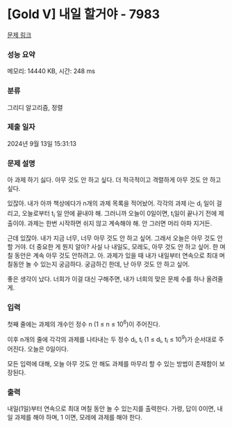 # [Gold V] 내일 할거야 - 7983 

[문제 링크](https://www.acmicpc.net/problem/7983) 

### 성능 요약

메모리: 14440 KB, 시간: 248 ms

### 분류

그리디 알고리즘, 정렬

### 제출 일자

2024년 9월 13일 15:31:13

### 문제 설명

<p>아 과제 하기 싫다. 아무 것도 안 하고 싶다. 더 적극적이고 격렬하게 아무 것도 안 하고 싶다.</p>

<p>있잖아. 내가 아까 책상에다가 n개의 과제 목록을 적어놨어. 각각의 과제 i는 d<sub>i</sub> 일이 걸리고, 오늘로부터 t<sub>i</sub> 일 안에 끝내야 해. 그러니까 오늘이 0일이면, t<sub>i</sub>일이 끝나기 전에 제출이야. 과제는 한번 시작하면 쉬지 않고 계속해야 해. 안 그러면 머리 아파 지거든.</p>

<p>근데 있잖아. 내가 지금 너무, 너무 아무 것도 안 하고 싶어. 그래서 오늘은 아무 것도 안 할 거야. 더 중요한 게 뭔지 알아? 사실 나 내일도, 모레도, 아무 것도 안 하고 싶어. 한 며칠 동안은 계속 아무 것도 안하려고. 아. 과제가 있을 때 내가 내일부터 연속으로 최대 며칠동안 놀 수 있는지 궁금하다. 궁금하긴 한데, 난 아무 것도 안 하고 싶어.</p>

<p>좋은 생각이 났다. 너희가 이걸 대신 구해주면, 내가 너희의 맞은 문제 수를 하나 올려줄게.</p>

### 입력 

 <p>첫째 줄에는 과제의 개수인 정수 n (1 ≤ n ≤ 10<sup>6</sup>)이 주어진다.</p>

<p>이후 n개의 줄에 각각의 과제를 나타내는 두 정수 d<sub>i</sub>, t<sub>i</sub> (1 ≤ d<sub>i</sub>, t<sub>i</sub> ≤ 10<sup>9</sup>)가 순서대로 주어진다. 오늘은 0일이다.</p>

<p>모든 입력에 대해, 오늘 아무 것도 안 해도 과제를 마무리 할 수 있는 방법이 존재함이 보장된다.</p>

### 출력 

 <p>내일(1일)부터 연속으로 최대 며칠 동안 놀 수 있는지를 출력한다. 가령, 답이 0이면, 내일 과제를 해야 하며, 1 이면, 모레에 과제를 해야 한다.</p>

